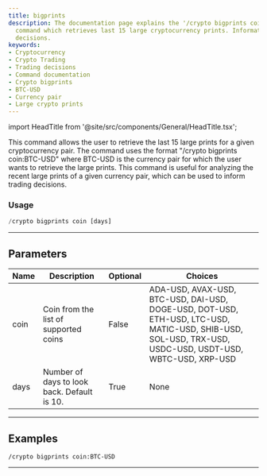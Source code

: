 ```yaml
---
title: bigprints
description: The documentation page explains the '/crypto bigprints coin:BTC-USD'
  command which retrieves last 15 large cryptocurrency prints. Informative for trading
  decisions.
keywords:
- Cryptocurrency
- Crypto Trading
- Trading decisions
- Command documentation
- Crypto bigprints
- BTC-USD
- Currency pair
- Large crypto prints
---
```


import HeadTitle from '@site/src/components/General/HeadTitle.tsx';

<HeadTitle title="crypto: bigprints - Discord Reference | OpenBB Bot Docs" />

This command allows the user to retrieve the last 15 large prints for a given cryptocurrency pair. The command uses the format "/crypto bigprints coin:BTC-USD" where BTC-USD is the currency pair for which the user wants to retrieve the large prints. This command is useful for analyzing the recent large prints of a given currency pair, which can be used to inform trading decisions.

### Usage

```python wordwrap
/crypto bigprints coin [days]
```

---

## Parameters

| Name | Description | Optional | Choices |
| ---- | ----------- | -------- | ------- |
| coin | Coin from the list of supported coins | False | ADA-USD, AVAX-USD, BTC-USD, DAI-USD, DOGE-USD, DOT-USD, ETH-USD, LTC-USD, MATIC-USD, SHIB-USD, SOL-USD, TRX-USD, USDC-USD, USDT-USD, WBTC-USD, XRP-USD |
| days | Number of days to look back. Default is 10. | True | None |


---

## Examples

```
/crypto bigprints coin:BTC-USD
```

---
